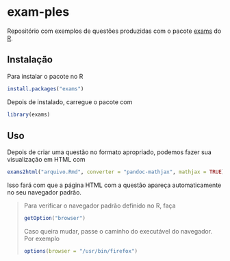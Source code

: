 # exam-ples

Repositório com exemplos de questões produzidas com o pacote
[exams](https://cran.r-project.org/package=exams) do
[R](http://cran-r.c3sl.ufpr.br/).

## Instalação

Para instalar o pacote no R


```r
install.packages("exams")
```

Depois de instalado, carregue o pacote com


```r
library(exams)
```

## Uso

Depois de criar uma questão no formato apropriado, podemos fazer sua
visualização em HTML com


```r
exams2html("arquivo.Rmd", converter = "pandoc-mathjax", mathjax = TRUE)
```

Isso fará com que a página HTML com a questão apareça automaticamente no
seu navegador padrão.

<blockquote>
Para verificar o navegador padrão definido no R, faça

```r
getOption("browser")
```
Caso queira mudar, passe o caminho do executável do navegador. Por
exemplo

```r
options(browser = "/usr/bin/firefox")
```
</blockquote>
